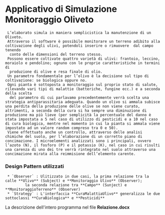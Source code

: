 # Applicativo di Simulazione Monitoraggio Oliveto
     L’elaborato simula in maniera semplicistica la manutenzione di un Oliveto.
     Attraverso il software è possibile monitorare un terreno adibito alla coltivazione degli ulivi, potendoli inserire o rimuovere  dal campo tenendo 
      conto delle dimensioni del terreno stesso.
     Possono essere coltivate quattro varietà di ulivi: frantoio, leccino, moraiolo e pendolino; ognuno con le proprie caratteristiche in termini di
      produzione di olive e resa finale di olio. 
     Un parametro fondamentale per l’olivo è la decisione sul tipo di coltivazione: se biologica oppure no.
     Ogni pianta è sottoposta a monitoraggio sul proprio stato di salute, rilevando vari tipi di malattie (batteriche, fungine ecc.) e a seconda della scelta
      del parametro di cui parlavamo precedentemente verrà scelta una strategia antiparassitaria adeguata. Quando un olivo si ammala subisce una perdita della produzione delle olive se non viene curato, altrimenti, a seconda della cura si ha sempre una diminuzione di produzione ma più lieve (per semplicità la percentuale del danno è stata impostata a 5 nel caso di utilizzo di pesticidi e a 10 nel caso di cura biologica, mentre nel momento in cui la pianta si ammala viene impostato ad un valore random compreso tra 0 e 50). 
     Viene effettuato anche un controllo, attraverso delle analisi chimiche del suolo, per l’elaborazione di un corretto piano di concimazione. I microelementi analizzati sono i principali, ovvero l’azoto (N), il fosforo (P) e il potassio (K), nel caso in cui risulti una carenza di uno dei tre verrà rintegrato nel suolo attraverso una concimazione mirata alla reimmisione dell’elemento carente.


### Design Pattern utilizzati 
     * `Observer` : Ulitizzato in due casi, la prima relazione tra la calle **Ulivo** (Subject) e **Monitoraggio Ulivo** (Observer);
		     la seconda relazione tra **Campo** (Sunject) e **MonitoraggioTerreno** (Observer)
     * `Strategy` : L'interfaccia **CuraMalattiaUlivo** generalizza le due sottoclassi **CuraBiologica** e **Pesticidi**


La descrizione dell'intero programma nel file **Relazione.docx**
